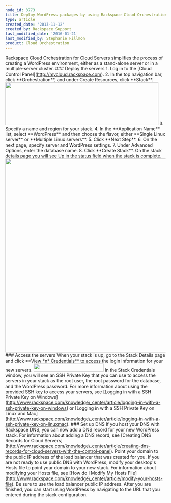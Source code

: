 ```yaml
---
node_id: 3773
title: Deploy WordPress packages by using Rackspace Cloud Orchestration
type: article
created_date: '2013-11-12'
created_by: Rackspace Support
last_modified_date: '2016-01-21'
last_modified_by: Stephanie Fillmon
product: Cloud Orchestration
---
```


Rackspace Cloud Orchestration for Cloud Servers simplifies the process
of creating a WordPress environment, either as a stand-alone server or
in a multiple-server cluster. \#\#\# Deploy the servers 1. Log in to the
\[Cloud Control Panel\](http://mycloud.rackspace.com). 2. In the top
navigation bar, click \*\*Orchestration\*\*, and under Create Resources,
click \*\*Stack\*\*.
<img src="https://8026b2e3760e2433679c-fffceaebb8c6ee053c935e8915a3fbe7.ssl.cf2.rackcdn.com/field/image/1560-3549-newimage_1.png" width="481" height="134" />
3. Specify a name and region for your stack. 4. In the \*\*Application
Name\*\* list, select \*\*WordPress\*\* and then choose the flavor,
either \*\*Single Linux server\*\* or \*\*Multiple Linux servers\*\*. 5.
Click \*\*Next Step\*\*. 6. On the next page, specify server and
WordPress settings. 7. Under Advanced Options, enter the database name.
8. Click \*\*Create Stack\*\*. On the stack details page you will see Up
in the status field when the stack is complete.
<img src="https://8026b2e3760e2433679c-fffceaebb8c6ee053c935e8915a3fbe7.ssl.cf2.rackcdn.com/field/image/3773Wordpressscreen.png" width="782" height="608" />
\#\#\# Access the servers When your stack is up, go to the Stack Details
page and click \*\*View \*n\* Credentials\*\* to access the login
information for your new servers.
<img src="https://8026b2e3760e2433679c-fffceaebb8c6ee053c935e8915a3fbe7.ssl.cf2.rackcdn.com/field/image/3773Wordpressscreen_0.png" width="220" height="26" />
In the Stack Credentials window, you will see an SSH Private Key that
you can use to access the servers in your stack as the root user, the
root password for the database, and the WordPress password. For more
information about using the provided SSH key to access your servers, see
\[Logging in with a SSH Private Key on
Windows\](http://www.rackspace.com/knowledge\_center/article/logging-in-with-a-ssh-private-key-on-windows)
or \[Logging in with a SSH Private Key on Linux and
Mac\](http://www.rackspace.com/knowledge\_center/article/logging-in-with-a-ssh-private-key-on-linuxmac).
\#\#\# Set up DNS If you host your DNS with Rackspace DNS, you can now
add a DNS record for your new WordPress stack. For information about
adding a DNS record, see \[Creating DNS Records for Cloud
Servers\](http://www.rackspace.com/knowledge\_center/article/creating-dns-records-for-cloud-servers-with-the-control-panel).
Point your domain to the public IP address of the load balancer that was
created for you. If you are not ready to use public DNS with WordPress,
modify your desktop's Hosts file to point your domain to your new stack.
For information about modifying your Hosts file, see \[How do I Modify
My Hosts
File\](http://www.rackspace.com/knowledge\_center/article/modify-your-hosts-file).
Be sure to use the load balancer public IP address. After you are
finished, you can start using WordPress by navigating to the URL that
you entered during the stack configuration.

